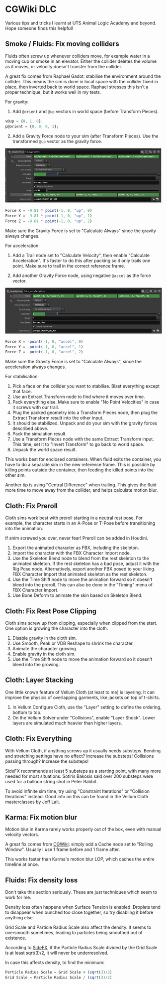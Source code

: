 # CGWiki DLC
Various tips and tricks I learnt at UTS Animal Logic Academy and beyond. Hope someone finds this helpful!

## Smoke / Fluids: Fix moving colliders
Fluids often screw up whenever colliders move, for example water in a moving cup or smoke in an elevator. Either the collider deletes the volume as it moves, or velocity doesn't transfer from the collider.

A great fix comes from Raphael Gadot: stabilise the environment around the collider. This means the sim is done in local space with the collider fixed in place, then inverted back to world space. Raphael stresses this isn't a proper technique, but it works well in my tests.

For gravity:
1. Add `@orient` and `@up` vectors in world space (before Transform Pieces).
```js
v@up = {0, 1, 0};
p@orient = {0, 0, 0, 1};
```
2. Add a Gravity Force node to your sim (after Transform Pieces). Use the transformed `@up` vector as the gravity force.

<img src="images/movingcontainers1.PNG"/>

```js
Force X = -9.81 * point(-1, 0, "up", 0)
Force Y = -9.81 * point(-1, 0, "up", 1)
Force Z = -9.81 * point(-1, 0, "up", 2)
```
Make sure the Gravity Force is set to "Calculate Always" since the gravity always changes.

For acceleration:
1. Add a Trail node set to "Calculate Velocity", then enable "Calculate Acceleration". It's faster to do this after packing so it only trails one point. Make sure to trail in the correct reference frame.

2. Add another Gravity Force node, using negative `@accel` as the force vector.

<img src="images/movingcontainers2.PNG"/>

```js
Force X = -point(-1, 0, "accel", 0)
Force Y = -point(-1, 0, "accel", 1)
Force Z = -point(-1, 0, "accel", 2)
```
Make sure the Gravity Force is set to "Calculate Always", since the acceleration always changes.

For stabilisation:
1. Pick a face on the collider you want to stabilise. Blast everything except that face.
2. Use an Extract Transform node to find where it moves over time.
3. Pack everything else. Make sure to enable "No Point Velocities" in case it screws with our trail.
4. Plug the packed geometry into a Transform Pieces node, then plug the Extract Transform result into the other input.
5. It should be stabilized. Unpack and do your sim with the gravity forces described above.
6. Pack the simulation result.
7. Use a Transform Pieces node with the same Extract Transform input. This time, set it to "Invert Transform" to go back to world space.
8. Unpack the world space result.

This works best for enclosed containers. When fluid exits the container, you have to do a separate sim in the new reference frame. This is possible by killing points outside the container, then feeding the killed points into the other sim.

Another tip is using "Central Difference" when trailing. This gives the fluid more time to move away from the collider, and helps calculate motion blur.

## Cloth: Fix Preroll
Cloth sims work best with preroll starting in a neutral rest pose. For example, the character starts in an A-Pose or T-Pose before transitioning into the animation. 

If anim screwed you over, never fear! Preroll can be added in Houdini. 

1. Export the animated character as FBX, including the skeleton.
2. Import the character with the FBX Character Import node.
2. Use the Skeleton Blend node to blend from the rest skeleton to the animated skeleton. If the rest skeleton has a bad pose, adjust it with the Rig Pose node. Alternatively, export another FBX posed to your liking. FBX Character Import that animated skeleton as the rest skeleton.
3. Use the Time Shift node to move the animation forward so it doesn't bleed into the preroll. This can also be done in the "Timing" menu of FBX Character Import.
4. Use Bone Deform to animate the skin based on Skeleton Blend. 

## Cloth: Fix Rest Pose Clipping
Cloth sims screw up from clipping, especially when clipped from the start. One option is growing the character into the cloth. 

1. Disable gravity in the cloth sim.
2. Use Smooth, Peak or VDB Reshape to shrink the character.
3. Animate the character growing.
4. Enable gravity in the cloth sim.
5. Use the Time Shift node to move the animation forward so it doesn't bleed into the growing. 

## Cloth: Layer Stacking
One little known feature of Vellum Cloth (at least to me) is layering. It can improve the physics of overlapping garments, like jackets on top of t-shirts. 

1. In Vellum Configure Cloth, use the "Layer" setting to define the ordering, bottom to top.
2. On the Vellum Solver under "Collisions", enable "Layer Shock". Lower layers are simulated much heavier than higher layers. 

## Cloth: Fix Everything
With Vellum Cloth, if anything screws up it usually needs substeps. Bending and stretching settings have no effect? Increase the substeps! Collisions passing through? Increase the substeps! 

SideFX recommends at least 5 substeps as a starting point, with many more needed for most situations. Sotiris Bakosis said over 200 substeps were used for a balloon string shot in Peter Rabbit. 

To avoid infinite sim time, try using "Constraint Iterations" or "Collision Iterations" instead. Good info on this can be found in the Vellum Cloth masterclasses by Jeff Lait.

## Karma: Fix motion blur
Motion blur in Karma rarely works properly out of the box, even with manual velocity vectors.

A great fix comes from [CGWiki](https://www.tokeru.com/cgwiki/index.php?title=UsdGuide18): simply add a Cache node set to "Rolling Window". Usually I use 1 frame before and 1 frame after.

This works faster than Karma's motion blur LOP, which caches the entire timeline at once.

## Fluids: Fix density loss 
Don't take this section seriously. These are just techniques which seem to work for me. 

Density loss often happens when Surface Tension is enabled. Droplets tend to disappear when bunched too close together, so try disabling it before anything else. 

Grid Scale and Particle Radius Scale also affect the density. It seems to oversmooth sometimes, leading to particles being smoothed out of existence. 

According to [SideFX](https://www.sidefx.com/docs/houdini/nodes/dop/flipsolver.html), if the Particle Radius Scale divided by the Grid Scale is at least sqrt(3)/2, it will never be underresolved. 

In case this affects density, to find the minimum: 
```js
Particle Radius Scale = Grid Scale × (sqrt(3)/2)
Grid Scale = Particle Radius Scale / (sqrt(3)/2)
```
